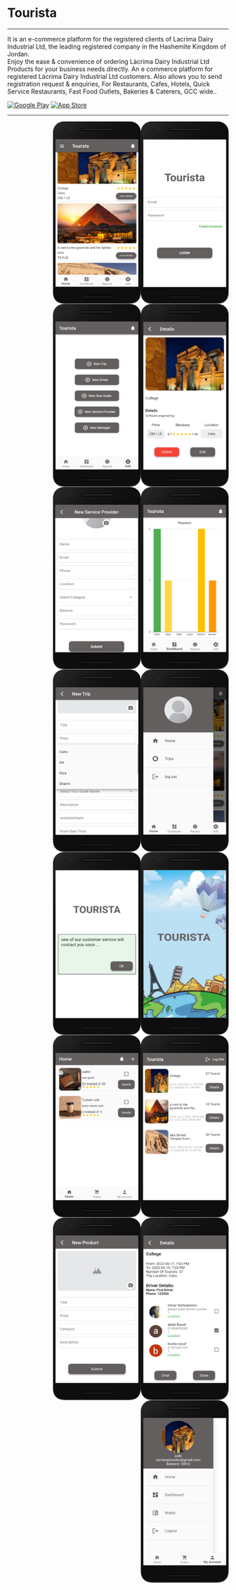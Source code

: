 # Tourista

<hr>

It is an e-commerce platform for the registered clients of Lacrima Dairy Industrial Ltd, the leading registered company in the Hashemite Kingdom of Jordan.<br />
Enjoy the ease & convenience of ordering Làcrima Dairy Industrial Ltd Products for your business needs directly. An e commerce platform for registered Làcrima Dairy Industrial Ltd customers. Also allows you to send registration request & enquiries,
For Restaurants, Cafes, Hotels, Quick Service Restaurants, Fast Food Outlets, Bakeries & Caterers, GCC wide..
<p><a href="https://play.google.com/store/apps/details?id=com.Lacrima.lacrima" target="_blank"><img alt="Google Play" src="https://img.shields.io/badge/Get%20it%20on%20google%20play-blue.svg?style=for-the-badge&logo=google-play" /></a> <a href="https://play.google.com/store/apps/details?id=com.Lacrima.lacrima" target="_blank"><img alt="App Store" src="https://img.shields.io/badge/Get%20it%20on%20app%20store-black.svg?style=for-the-badge&logo=app-store&logoColor=white" /></a><p>

<hr>

<img alt="Night Coding" width="200" src="https://github.com/MFaramawy/Tourista/blob/master/1.png" align="right"/> 
<img alt="Night Coding" width="200" src="https://github.com/MFaramawy/Tourista/blob/master/2.png" align="right"/> <br />
<img alt="Night Coding" width="200" src="https://github.com/MFaramawy/Tourista/blob/master/3.png" align="right"/> <br />
<img alt="Night Coding" width="200" src="https://github.com/MFaramawy/Tourista/blob/master/4.png" align="right"/> <br />
<br /> <br /> <br /> <br /> <br /> <br /> <br /> <br /> <br /> <br /> <br /> <br /> <br /> <br /> <br /> <br /> <br /> <br />
<img alt="Night Coding" width="200" src="https://github.com/MFaramawy/Tourista/blob/master/5.png" align="right"/> <br />
<img alt="Night Coding" width="200" src="https://github.com/MFaramawy/Tourista/blob/master/6.png" align="right"/> <br />
<img alt="Night Coding" width="200" src="https://github.com/MFaramawy/Tourista/blob/master/7.png" align="right"/> <br />
<img alt="Night Coding" width="200" src="https://github.com/MFaramawy/Tourista/blob/master/8.png" align="right"/> <br />
<br /> <br /> <br /> <br /> <br /> <br /> <br /> <br /> <br /> <br /> <br /> <br /> <br /> <br /> <br /> <br /> <br /> <br />
<img alt="Night Coding" width="200" src="https://github.com/MFaramawy/Tourista/blob/master/9.png" align="right"/> <br />
<img alt="Night Coding" width="200" src="https://github.com/MFaramawy/Tourista/blob/master/10.png" align="right"/> <br />
<img alt="Night Coding" width="200" src="https://github.com/MFaramawy/Tourista/blob/master/11.png" align="right"/> <br />
<img alt="Night Coding" width="200" src="https://github.com/MFaramawy/Tourista/blob/master/12.png" align="right"/> <br />
<br /> <br /> <br /> <br /> <br /> <br /> <br /> <br /> <br /> <br /> <br /> <br /> <br /> <br /> <br /> <br /> <br /> <br />
<img alt="Night Coding" width="200" src="https://github.com/MFaramawy/Tourista/blob/master/13.png" align="right"/> <br />
<img alt="Night Coding" width="200" src="https://github.com/MFaramawy/Tourista/blob/master/14.png" align="right"/> <br />
<img alt="Night Coding" width="200" src="https://github.com/MFaramawy/Tourista/blob/master/15.png" align="right"/> <br />
